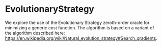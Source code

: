 # EvolutionaryStrategy
We explore the use of the Evolutionary Strategy zeroth-order oracle for minimizing a generic cost function. The algorithm is based on a variant of the algorithm described here: https://en.wikipedia.org/wiki/Natural_evolution_strategy#Search_gradients. 
